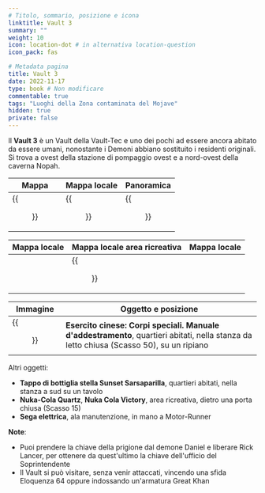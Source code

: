 ```yaml
---
# Titolo, sommario, posizione e icona
linktitle: Vault 3
summary: ""
weight: 10
icon: location-dot # in alternativa location-question
icon_pack: fas

# Metadata pagina
title: Vault 3
date: 2022-11-17
type: book # Non modificare
commentable: true
tags: "Luoghi della Zona contaminata del Mojave"
hidden: true
private: false
---
```


<div class="fnv">

Il **Vault 3** è un Vault della Vault-Tec e uno dei pochi ad essere ancora abitato da essere umani, nonostante i Demoni abbiano sostituito i residenti originali. Si trova a ovest della stazione di pompaggio ovest e a nord-ovest della caverna Nopah.

| Mappa |   Mappa locale                    | Panoramica | 
| ----- | --------------------- | ---------- |
| {{<figure src="fnv/FNV_Vault_3_door.webp">}}      | {{<figure src="fnv/Vault_3_map.webp">}} |  {{<figure src="fnv/Vault_3_loc.webp">}}          |

| Mappa locale | Mappa locale area ricreativa | Mappa locale |
| ------------ | ------------ | ------------ |
|              |  {{<figure src="fnv/Pasted image 20221209182732.png">}}            |              |

| Immagine | Oggetto e posizione |
| -------- | ------------------- |
| {{<figure src="fnv/Chinese_Army_Special_Ops_Training_Manual.webp">}}         |   **Esercito cinese: Corpi speciali. Manuale d'addestramento**, quartieri abitati, nella stanza da letto chiusa (Scasso 50), su un ripiano                  |

Altri oggetti:
- **Tappo di bottiglia stella Sunset Sarsaparilla**, quartieri abitati, nella stanza a sud su un tavolo
- **Nuka-Cola Quartz**, **Nuka Cola Victory**, area ricreativa, dietro una porta chiusa (Scasso 15)
- **Sega elettrica**, ala manutenzione, in mano a Motor-Runner

**Note**:
- Puoi prendere la chiave della prigione dal demone Daniel e liberare Rick Lancer, per ottenere da quest'ultimo la chiave dell'ufficio del Soprintendente
- Il Vault si può visitare, senza venir attaccati, vincendo una sfida Eloquenza 64 oppure indossando un'armatura Great Khan

</div>


